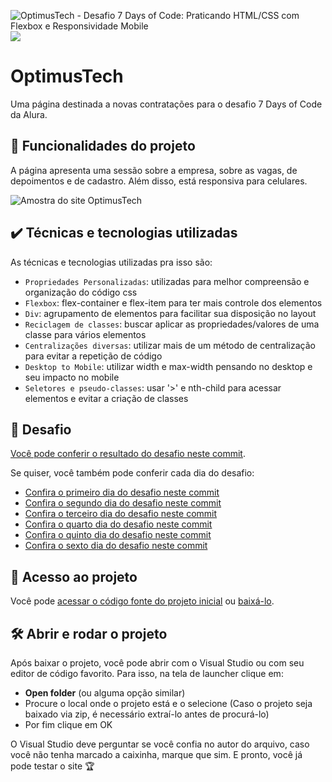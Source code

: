 ![OptimusTech - Desafio 7 Days of Code: Praticando HTML/CSS com Flexbox e Responsividade Mobile](https://github.com/user-attachments/assets/af404a4e-3426-464b-85ef-0c373d1fd13d)
![](https://img.shields.io/github/license/alura-cursos/android-com-kotlin-personalizando-ui)

# OptimusTech

Uma página destinada a novas contratações para o desafio 7 Days of Code da Alura.

## 🔨 Funcionalidades do projeto

A página apresenta uma sessão sobre a empresa, sobre as vagas, de depoimentos e de cadastro. Além disso, está responsiva para celulares.

![Amostra do site OptimusTech](https://github.com/user-attachments/assets/403d1da0-f122-43cf-83e4-3aa968f4748d)

## ✔️ Técnicas e tecnologias utilizadas

As técnicas e tecnologias utilizadas pra isso são:

- `Propriedades Personalizadas`: utilizadas para melhor compreensão e organização do código css
- `Flexbox`: flex-container e flex-item para ter mais controle dos elementos
- `Div`: agrupamento de elementos para facilitar sua disposição no layout
- `Reciclagem de classes`: buscar aplicar as propriedades/valores de uma classe para vários elementos
- `Centralizações diversas`: utilizar mais de um método de centralização para evitar a repetição de código
- `Desktop to Mobile`: utilizar width e max-width pensando no desktop e seu impacto no mobile
- `Seletores e pseudo-classes`: usar '>' e nth-child para acessar elementos e evitar a criação de classes

## 🎯 Desafio

[Você pode conferir o resultado do desafio neste commit](https://github.com/FernandoCarre/OptimusTech/commit/69ea4baea2006c1562797663bdcc9a5ab1cf6d93).

Se quiser, você também pode conferir cada dia do desafio:

- [Confira o primeiro dia do desafio neste commit](https://github.com/FernandoCarre/OptimusTech/commit/b42baa48901b38909d73fecd7cdfa2e8b35543fe)<br>
- [Confira o segundo dia do desafio neste commit](https://github.com/FernandoCarre/OptimusTech/commit/173f1fee73f5c77e52c91e883e9a1714ca0cc8c7)<br>
- [Confira o terceiro dia do desafio neste commit](https://github.com/FernandoCarre/OptimusTech/commit/9e98e9804acafc5fa6a10e3bae95a3a410840bf5)<br>
- [Confira o quarto dia do desafio neste commit](https://github.com/FernandoCarre/OptimusTech/commit/96171c92aa55580c98b1f37ab130c5a1c295911c)<br>
- [Confira o quinto dia do desafio neste commit](https://github.com/FernandoCarre/OptimusTech/commit/6549e1cfda702c053ff9a78c4fe420f246908a7f)<br>
- [Confira o sexto dia do desafio neste commit](https://github.com/FernandoCarre/OptimusTech/commit/42b820c693d1e8e0c0547bd9b5fa8f9d2a08c234)

## 📁 Acesso ao projeto

Você pode [acessar o código fonte do projeto inicial](https://github.com/FernandoCarre/OptimusTech) ou [baixá-lo](https://github.com/FernandoCarre/OptimusTech/archive/refs/heads/main.zip).

## 🛠️ Abrir e rodar o projeto

Após baixar o projeto, você pode abrir com o Visual Studio ou com seu editor de código favorito. Para isso, na tela de launcher clique em:

- **Open folder** (ou alguma opção similar)
- Procure o local onde o projeto está e o selecione (Caso o projeto seja baixado via zip, é necessário extraí-lo antes de procurá-lo)
- Por fim clique em OK

O Visual Studio deve perguntar se você confia no autor do arquivo, caso você não tenha marcado a caixinha, marque que sim. E pronto, você já pode testar o site 🏆 
